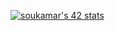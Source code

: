 <!--
**souley175/souley175** is a ✨ _special_ ✨ repository because its `README.md` (this file) appears on your GitHub profile.

Here are some ideas to get you started:

- 🔭 I’m currently working on ...
- 🌱 I’m currently learning ...
- 👯 I’m looking to collaborate on ...
- 🤔 I’m looking for help with ...
- 💬 Ask me about ...
- 📫 How to reach me: ...
- 😄 Pronouns: ...
- ⚡ Fun fact: ...
-->


[![soukamar's 42 stats](https://badge42.vercel.app/api/v2/claetr0st00490fl95eay2mt8/stats?cursusId=21&coalitionId=9)](https://github.com/JaeSeoKim/badge42)
